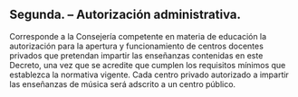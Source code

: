 ## **Segunda. – Autorización administrativa.** 

Corresponde a la Consejería competente en materia de educación la autorización para la apertura y funcionamiento de centros docentes privados que pretendan impartir las enseñanzas contenidas en este Decreto, una vez que se acredite que cumplen los requisitos mínimos que establezca la normativa vigente. Cada centro privado autorizado a impartir las enseñanzas de música será adscrito a un centro público.